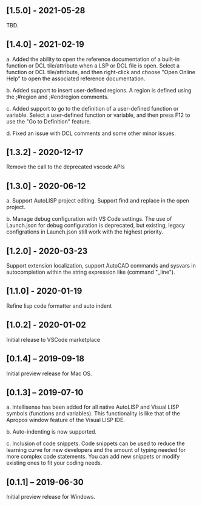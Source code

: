 ## [1.5.0] - 2021-05-28
TBD.

## [1.4.0] - 2021-02-19
a.	Added the ability to open the reference documentation of a built-in function or DCL tile/attribute when a LSP or DCL file is open. Select a function or DCL tile/attribute, and then right-click and choose "Open Online Help" to open the associated reference documentation.

b.	Added support to insert user-defined regions. A region is defined using the ;#region and ;#endregion comments.

c.	Added support to go to the definition of a user-defined function or variable. Select a user-defined function or variable, and then press F12 to use the "Go to Definition" feature.

d.	Fixed an issue with DCL comments and some other minor issues.

## [1.3.2] - 2020-12-17
Remove the call to the deprecated vscode APIs

## [1.3.0] - 2020-06-12
a.	Support AutoLISP project editing. Support find and replace in the open project.

b.	Manage debug configuration with VS Code settings. The use of Launch.json for debug configuration is deprecated, but existing, legacy configrations in Launch.json still work with the highest priority.


## [1.2.0] - 2020-03-23
Support extension localization, support AutoCAD commands and sysvars in autocompletion within the string expression like (command "_line").

## [1.1.0] - 2020-01-19
Refine lisp code formatter and auto indent

## [1.0.2] - 2020-01-02
Initial release to VSCode marketplace

## [0.1.4] – 2019-09-18
Initial preview release for Mac OS.

## [0.1.3] – 2019-07-10
a.	Intellisense has been added for all native AutoLISP and Visual LISP symbols (functions and variables). This functionality is like that of the Apropos window feature of the Visual LISP IDE.

b.	Auto-indenting is now supported.

c. Inclusion of code snippets.
Code snippets can be used to reduce the learning curve for new developers and the amount of typing needed for more complex code statements. You can add new snippets or modify existing ones to fit your coding needs.


## [0.1.1] – 2019-06-30
Initial preview release for Windows.
